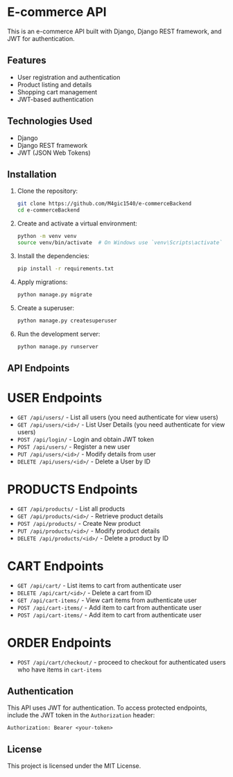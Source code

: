 # E-commerce API

This is an e-commerce API built with Django, Django REST framework, and JWT for authentication.

## Features

- User registration and authentication
- Product listing and details
- Shopping cart management
- JWT-based authentication

## Technologies Used

- Django
- Django REST framework
- JWT (JSON Web Tokens)

## Installation

1. Clone the repository:
    ```bash
    git clone https://github.com/M4gic1540/e-commerceBackend
    cd e-commerceBackend
    ```

2. Create and activate a virtual environment:
    ```bash
    python -m venv venv
    source venv/bin/activate  # On Windows use `venv\Scripts\activate`
    ```

3. Install the dependencies:
    ```bash
    pip install -r requirements.txt
    ```

4. Apply migrations:
    ```bash
    python manage.py migrate
    ```

5. Create a superuser:
    ```bash
    python manage.py createsuperuser
    ```

6. Run the development server:
    ```bash
    python manage.py runserver
    ```

## API Endpoints

# USER Endpoints
- `GET /api/users/` -  List all users (you need authenticate for view users)
- `GET /api/users/<id>/` - List User Details (you need authenticate for view users)
- `POST /api/login/` - Login and obtain JWT token
- `POST /api/users/` - Register a new user
- `PUT /api/users/<id>/` - Modify details from user 
- `DELETE /api/users/<id>/` - Delete a User by ID

# PRODUCTS Endpoints
- `GET /api/products/` - List all products
- `GET /api/products/<id>/` - Retrieve product details
- `POST /api/products/` - Create New product
- `PUT /api/products/<id>/` - Modify product details
- `DELETE /api/products/<id>/` - Delete a product by ID

# CART Endpoints
- `GET /api/cart/` - List items to cart from authenticate user
- `DELETE /api/cart/<id>/` - Delete a cart from ID
- `GET /api/cart-items/` - View cart items from authenticate user
- `POST /api/cart-items/` - Add item to cart from authenticate user
- `POST /api/cart-items/` - Add item to cart from authenticate user

# ORDER Endpoints

- `POST /api/cart/checkout/` - proceed to checkout for authenticated users who have items in `cart-items`


## Authentication

This API uses JWT for authentication. To access protected endpoints, include the JWT token in the `Authorization` header:

```
Authorization: Bearer <your-token>
```

## License

This project is licensed under the MIT License.

